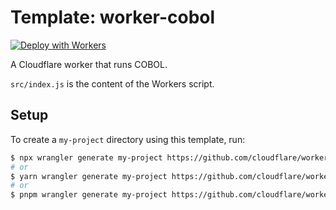 # Template: worker-cobol

[![Deploy with Workers](https://deploy.workers.cloudflare.com/button)](https://deploy.workers.cloudflare.com/?url=https://github.com/cloudflare/workers-sdk/tree/main/templates/experimental/worker-cobol)

A Cloudflare worker that runs COBOL.

`src/index.js` is the content of the Workers script.

## Setup

To create a `my-project` directory using this template, run:

```sh
$ npx wrangler generate my-project https://github.com/cloudflare/workers-sdk/templates/experimental/worker-cobol
# or
$ yarn wrangler generate my-project https://github.com/cloudflare/workers-sdk/templates/experimental/worker-cobol
# or
$ pnpm wrangler generate my-project https://github.com/cloudflare/workers-sdk/templates/experimental/worker-cobol
```
